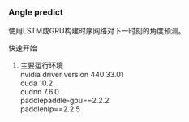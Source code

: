 ### Angle predict

使用LSTM或GRU构建时序网络对下一时刻的角度预测。

快速开始
1. 主要运行环境  
nvidia driver version 440.33.01  
cuda 10.2  
cudnn 7.6.0   
paddlepaddle-gpu==2.2.2  
paddlenlp==2.2.5  

